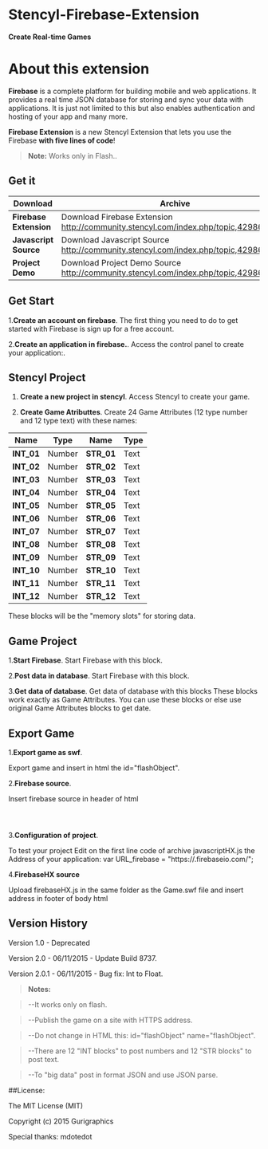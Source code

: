 # Stencyl-Firebase-Extension
**Create Real-time Games**

# About this extension

**Firebase** is a complete platform for building mobile and web applications. It provides a real time JSON database for storing and sync your data with applications. It is just not limited to this but also enables authentication and hosting of your app and many more. 

**Firebase Extension** is a new Stencyl Extension that lets you use the Firebase **with five lines of code**!

> **Note:** Works only in Flash..



## Get it

Download | Archive
--- | ---
**Firebase Extension** | Download Firebase Extension http://community.stencyl.com/index.php/topic,42986.0.html
**Javascript Source**  | Download Javascript Source http://community.stencyl.com/index.php/topic,42986.0.html
**Project Demo**       | Download Project Demo Source http://community.stencyl.com/index.php/topic,42986.0.html

## Get Start

1.**Create an account on firebase**.
The first thing you need to do to get started with Firebase is sign up for a free account.

2.**Create an application in firebase.**.
Access the control panel to create your application:.

## Stencyl Project

1. **Create a new project in stencyl**.
Access Stencyl to create your game.

2. **Create Game Atributtes**.
Create 24 Game Attributes (12 type number and 12 type text) with these names: 

Name | Type | Name | Type |
--- | --- | --- | --- |
**INT_01** | Number |**STR_01**|Text
**INT_02** | Number |**STR_02**|Text
**INT_03** | Number |**STR_03**|Text
**INT_04** | Number |**STR_04**|Text
**INT_05** | Number |**STR_05**|Text
**INT_06** | Number |**STR_06**|Text
**INT_07** | Number |**STR_07**|Text
**INT_08** | Number |**STR_08**|Text
**INT_09** | Number |**STR_09**|Text
**INT_10** | Number |**STR_10**|Text
**INT_11** | Number |**STR_11**|Text
**INT_12** | Number |**STR_12**|Text
These blocks will be the "memory slots" for storing data.

## Game Project

1.**Start Firebase**.
Start Firebase with this block.

2.**Post data in database**.
Start Firebase with this block.

3.**Get data of database**.
Get data of database with this blocks
These blocks work exactly as Game Attributes. You can use these blocks or else use original Game Attributes blocks to get date.

## Export Game

1.**Export game as swf**.

Export game and insert in html the id="flashObject".
<object type="application/x-shockwave-flash" id="flashObject" name="flashObject" data="game.swf" width="352" height="192">


2.**Firebase source**.

Insert firebase source in header of html
<header>
<script src="https://cdn.firebase.com/js/client/2.3.1/firebase.js"></script>
</header>

3.**Configuration of project**.

To test your project Edit on the first line code of archive javascriptHX.js the Address of your application:
var URL_firebase = "https://<app-name>.firebaseio.com/";

4.**FirebaseHX source**

Upload firebaseHX.js in the same folder as the Game.swf file and insert address in footer of body html
<script src="javascriptHX.js"></script>
</body>
</html>


## Version History

Version 1.0 - Deprecated

Version 2.0 - 06/11/2015 - Update Build 8737. 

Version 2.0.1 - 06/11/2015 - Bug fix: Int to Float. 

> **Notes:** 

> --It works only on flash. 

> --Publish the game on a site with HTTPS address.

> --Do not change in HTML this: id="flashObject" name="flashObject".

> --There are 12 "INT blocks" to post numbers and 12 "STR blocks" to post text.

> --To "big data" post in format JSON and use JSON parse.

##License: 

The MIT License (MIT)

Copyright (c) 2015 Gurigraphics

Special thanks: mdotedot
